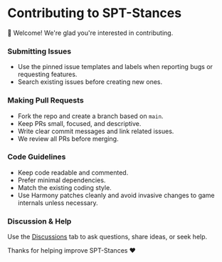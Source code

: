 # Contributing to SPT-Stances

👋 Welcome! We're glad you're interested in contributing.

### Submitting Issues
- Use the pinned issue templates and labels when reporting bugs or requesting features.
- Search existing issues before creating new ones.

### Making Pull Requests
- Fork the repo and create a branch based on `main`.
- Keep PRs small, focused, and descriptive.
- Write clear commit messages and link related issues.
- We review all PRs before merging.

### Code Guidelines
- Keep code readable and commented.
- Prefer minimal dependencies.
- Match the existing coding style.
- Use Harmony patches cleanly and avoid invasive changes to game internals unless necessary.

### Discussion & Help
Use the [Discussions](https://github.com/Specter-MGS/SPT-Stances/discussions) tab to ask questions, share ideas, or seek help.

Thanks for helping improve SPT-Stances ❤️
